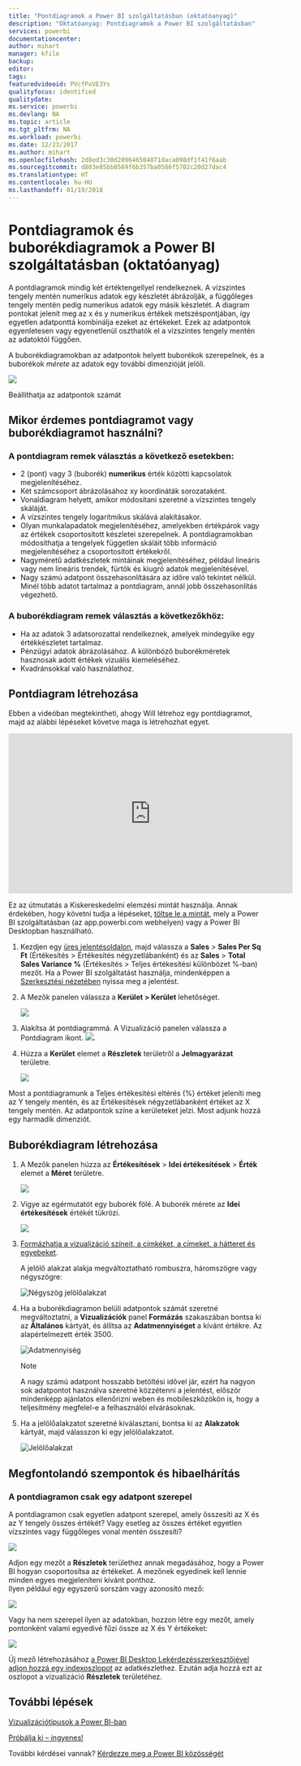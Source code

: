 ```yaml
---
title: "Pontdiagramok a Power BI szolgáltatásban (oktatóanyag)"
description: "Oktatóanyag: Pontdiagramok a Power BI szolgáltatásban"
services: powerbi
documentationcenter: 
author: mihart
manager: kfile
backup: 
editor: 
tags: 
featuredvideoid: PVcfPoVE3Ys
qualityfocus: identified
qualitydate: 
ms.service: powerbi
ms.devlang: NA
ms.topic: article
ms.tgt_pltfrm: NA
ms.workload: powerbi
ms.date: 12/23/2017
ms.author: mihart
ms.openlocfilehash: 2d8ed3c30d289646504071daca098df1f41f6aab
ms.sourcegitcommit: d803e85bb0569f6b357ba0586f5702c20d27dac4
ms.translationtype: HT
ms.contentlocale: hu-HU
ms.lasthandoff: 01/19/2018
---
```

# <a name="scatter-charts-and-bubble-charts-in-power-bi-tutorial"></a>Pontdiagramok és buborékdiagramok a Power BI szolgáltatásban (oktatóanyag)
A pontdiagramok mindig két értéktengellyel rendelkeznek. A vízszintes tengely mentén numerikus adatok egy készletét ábrázolják, a függőleges tengely mentén pedig numerikus adatok egy másik készletét. A diagram pontokat jelenít meg az x és y numerikus értékek metszéspontjában, így egyetlen adatponttá kombinálja ezeket az értékeket. Ezek az adatpontok egyenletesen vagy egyenetlenül oszthatók el a vízszintes tengely mentén az adatoktól függően.

A buborékdiagramokban az adatpontok helyett buborékok szerepelnek, és a buborékok *mérete* az adatok egy további dimenzióját jelöli.

![](media/power-bi-visualization-scatter/power-bi-bubble-chart.png)

Beállíthatja az adatpontok számát  

## <a name="when-to-use-a-scatter-chart-or-bubble-chart"></a>Mikor érdemes pontdiagramot vagy buborékdiagramot használni?
### <a name="scatter-charts-are-a-great-choice"></a>A pontdiagram remek választás a következő esetekben:
* 2 (pont) vagy 3 (buborék) **numerikus** érték közötti kapcsolatok megjelenítéséhez.
* Két számcsoport ábrázolásához xy koordináták sorozataként.
* Vonaldiagram helyett, amikor módosítani szeretné a vízszintes tengely skáláját.    
* A vízszintes tengely logaritmikus skálává alakításakor.
* Olyan munkalapadatok megjelenítéséhez, amelyekben értékpárok vagy az értékek csoportosított készletei szerepelnek. A pontdiagramokban módosíthatja a tengelyek független skáláit több információ megjelenítéséhez a csoportosított értékekről.
* Nagyméretű adatkészletek mintáinak megjelenítéséhez, például lineáris vagy nem lineáris trendek, fürtök és kiugró adatok megjelenítésével.
* Nagy számú adatpont összehasonlítására az időre való tekintet nélkül.  Minél több adatot tartalmaz a pontdiagram, annál jobb összehasonlítás végezhető.

### <a name="bubble-charts-are-a-great-choice"></a>A buborékdiagram remek választás a következőkhöz:
* Ha az adatok 3 adatsorozattal rendelkeznek, amelyek mindegyike egy értékkészletet tartalmaz.
* Pénzügyi adatok ábrázolásához.  A különböző buborékméretek hasznosak adott értékek vizuális kiemeléséhez.
* Kvadránsokkal való használathoz.

## <a name="create-a-scatter-chart"></a>Pontdiagram létrehozása
Ebben a videóban megtekintheti, ahogy Will létrehoz egy pontdiagramot, majd az alábbi lépéseket követve maga is létrehozhat egyet.

<iframe width="560" height="315" src="https://www.youtube.com/embed/PVcfPoVE3Ys?list=PL1N57mwBHtN0JFoKSR0n-tBkUJHeMP2cP" frameborder="0" allowfullscreen></iframe>


Ez az útmutatás a Kiskereskedelmi elemzési mintát használja. Annak érdekében, hogy követni tudja a lépéseket, [töltse le a mintát](sample-datasets.md), mely a Power BI szolgáltatásban (az app.powerbi.com webhelyen) vagy a Power BI Desktopban használható.   

1. Kezdjen egy [üres jelentésoldalon](power-bi-report-add-page.md), majd válassza a **Sales** \> **Sales Per Sq Ft** (Értékesítés > Értékesítés négyzetlábanként) és az **Sales** > **Total Sales Variance %** (Értékesítés > Teljes értékesítési különbözet %-ban) mezőt. Ha a Power BI szolgáltatást használja, mindenképpen a [Szerkesztési nézetében](service-interact-with-a-report-in-editing-view.md) nyissa meg a jelentést.
 
2. A Mezők panelen válassza a **Kerület > Kerület** lehetőséget.
   
    ![](media/power-bi-visualization-scatter/power-bi-bar-chart.png)
4. Alakítsa át pontdiagrammá. A Vizualizáció panelen válassza a Pontdiagram ikont.
   ![](media/power-bi-visualization-scatter/pbi_scatter_chart_icon.png).
5. Húzza a **Kerület** elemet a **Részletek** területről a **Jelmagyarázat** területre.
   
    ![](media/power-bi-visualization-scatter/power-bi-scatter.png)

Most a pontdiagramunk a Teljes értékesítési eltérés (%) értéket jeleníti meg az Y tengely mentén, és az Értékesítések négyzetlábanként értéket az X tengely mentén.  Az adatpontok színe a kerületeket jelzi.  Most adjunk hozzá egy harmadik dimenziót.

## <a name="create-a-bubble-chart"></a>Buborékdiagram létrehozása
1. A Mezők panelen húzza az **Értékesítések** > **Idei értékesítések** > **Érték** elemet a **Méret** területre. 
   
   ![](media/power-bi-visualization-scatter/power-bi-bubble.png)
2. Vigye az egérmutatót egy buborék fölé.  A buborék mérete az **Idei értékesítések** értékét tükrözi.
   
    ![](media/power-bi-visualization-scatter/pbi_scatter_chart_hover.png)
3. [Formázhatja a vizualizáció színeit, a címkéket, a címeket, a hátteret és egyebeket](service-getting-started-with-color-formatting-and-axis-properties.md).

   A jelölő alakzat alakja megváltoztatható rombuszra, háromszögre vagy négyszögre:

   ![Négyszög jelölőalakzat](media/power-bi-visualization-scatter/pbi_scatter_chart_hover_square.png)

4. Ha a buborékdiagramon belüli adatpontok számát szeretné megváltoztatni, a **Vizualizációk** panel **Formázás** szakaszában bontsa ki az **Általános** kártyát, és állítsa az **Adatmennyiséget** a kívánt értékre. Az alapértelmezett érték 3500. 
 
    ![Adatmennyiség](media/power-bi-visualization-scatter/pbi_scatter_data_volume.png) 

   > [!NOTE]
   > A nagy számú adatpont hosszabb betöltési idővel jár, ezért ha nagyon sok adatpontot használva szeretné közzétenni a jelentést, először mindenképp ajánlatos ellenőrizni weben és mobileszközökön is, hogy a teljesítmény megfelel-e a felhasználói elvárásoknak.

5.   Ha a jelölőalakzatot szeretné kiválasztani, bontsa ki az **Alakzatok** kártyát, majd válasszon ki egy jelölőalakzatot.

      ![Jelölőalakzat](media/power-bi-visualization-scatter/pbi_scatter_marker.png)

## <a name="considerations-and-troubleshooting"></a>Megfontolandó szempontok és hibaelhárítás
### <a name="your-scatter-chart-has-only-one-data-point"></a>**A pontdiagramon csak egy adatpont szerepel**
A pontdiagramon csak egyetlen adatpont szerepel, amely összesíti az X és az Y tengely összes értékét?  Vagy esetleg az összes értéket egyetlen vízszintes vagy függőleges vonal mentén összesíti?

![](media/power-bi-visualization-scatter/pbi_scatter_tshoot1.png)

Adjon egy mezőt a **Részletek** területhez annak megadásához, hogy a Power BI hogyan csoportosítsa az értékeket. A mezőnek egyedinek kell lennie minden egyes megjeleníteni kívánt ponthoz.  
Ilyen például egy egyszerű sorszám vagy azonosító mező:

![](media/power-bi-visualization-scatter/pbi_scatter_tshoot.png)

Vagy ha nem szerepel ilyen az adatokban, hozzon létre egy mezőt, amely pontonként valami egyedivé fűzi össze az X és Y értékeket:

![](media/power-bi-visualization-scatter/pbi_scatter_tshoot2.png)

Új mező létrehozásához [a Power BI Desktop Lekérdezésszerkesztőjével adjon hozzá egy indexoszlopot](desktop-add-custom-column.md) az adatkészlethez.  Ezután adja hozzá ezt az oszlopot a vizualizáció **Részletek** területéhez.

## <a name="next-steps"></a>További lépések
 [Vizualizációtípusok a Power BI-ban](power-bi-visualization-types-for-reports-and-q-and-a.md)

[Próbálja ki – ingyenes!](https://powerbi.com/)  

További kérdései vannak? [Kérdezze meg a Power BI közösségét](http://community.powerbi.com/)

